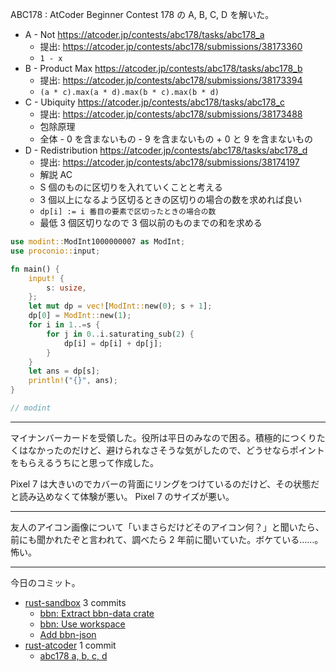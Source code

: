 ABC178 : AtCoder Beginner Contest 178 の A, B, C, D を解いた。

- A - Not
  <https://atcoder.jp/contests/abc178/tasks/abc178_a>
  - 提出: <https://atcoder.jp/contests/abc178/submissions/38173360>
  - `1 - x`
- B - Product Max
  <https://atcoder.jp/contests/abc178/tasks/abc178_b>
  - 提出: <https://atcoder.jp/contests/abc178/submissions/38173394>
  - `(a * c).max(a * d).max(b * c).max(b * d)`
- C - Ubiquity
  <https://atcoder.jp/contests/abc178/tasks/abc178_c>
  - 提出: <https://atcoder.jp/contests/abc178/submissions/38173488>
  - 包除原理
  - 全体 - 0 を含まないもの - 9 を含まないもの + 0 と 9 を含まないもの
- D - Redistribution
  <https://atcoder.jp/contests/abc178/tasks/abc178_d>
  - 提出: <https://atcoder.jp/contests/abc178/submissions/38174197>
  - 解説 AC
  - S 個のものに区切りを入れていくことと考える
  - 3 個以上になるよう区切るときの区切りの場合の数を求めれば良い
  - `dp[i] := i 番目の要素で区切ったときの場合の数`
  - 最低 3 個区切りなので 3 個以前のものまでの和を求める

```rust
use modint::ModInt1000000007 as ModInt;
use proconio::input;

fn main() {
    input! {
        s: usize,
    };
    let mut dp = vec![ModInt::new(0); s + 1];
    dp[0] = ModInt::new(1);
    for i in 1..=s {
        for j in 0..i.saturating_sub(2) {
            dp[i] = dp[i] + dp[j];
        }
    }
    let ans = dp[s];
    println!("{}", ans);
}

// modint
```

---

マイナンバーカードを受領した。役所は平日のみなので困る。積極的につくりたくはなかったのだけど、避けられなさそうな気がしたので、どうせならポイントをもらえるうちにと思って作成した。

Pixel 7 は大きいのでカバーの背面にリングをつけているのだけど、その状態だと読み込めなくて体験が悪い。 Pixel 7 のサイズが悪い。

---

友人のアイコン画像について「いまさらだけどそのアイコン何？」と聞いたら、前にも聞かれたぞと言われて、調べたら 2 年前に聞いていた。ボケている……。怖い。

---

今日のコミット。

- [rust-sandbox](https://github.com/bouzuya/rust-sandbox) 3 commits
  - [bbn: Extract bbn-data crate](https://github.com/bouzuya/rust-sandbox/commit/952c66b0c0a990b5476e26921f76ef0e470bf86e)
  - [bbn: Use workspace](https://github.com/bouzuya/rust-sandbox/commit/4ba697b1ba76a84932c73aa9e5bb284562866ca6)
  - [Add bbn-json](https://github.com/bouzuya/rust-sandbox/commit/7dde25ee7749337bc5d9d5af803b659eb8bbb852)
- [rust-atcoder](https://github.com/bouzuya/rust-atcoder) 1 commit
  - [abc178 a, b, c, d](https://github.com/bouzuya/rust-atcoder/commit/bde123fd1f7c842db7917f9d364372bb11974b85)
